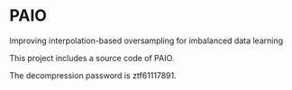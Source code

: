 # PAIO
Improving interpolation-based oversampling for imbalanced data learning

This project includes a source code of PAIO.  

The decompression password is ztf61117891.





